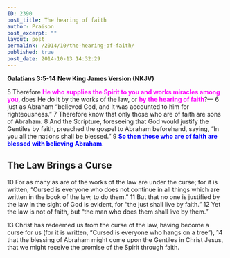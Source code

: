 ```yaml
---
ID: 2390
post_title: The hearing of faith
author: Praison
post_excerpt: ""
layout: post
permalink: /2014/10/the-hearing-of-faith/
published: true
post_date: 2014-10-13 14:32:29
---
```

<strong>Galatians 3:5-14</strong>
<strong> New King James Version (NKJV)</strong>

5 Therefore <span style="color: #ff00ff;"><strong>He who supplies the Spirit to you and works miracles among you</strong></span>, does He do it by the works of the law, or <span style="color: #ff00ff;"><strong>by</strong> <strong>the hearing of faith</strong></span>?— 6 just as Abraham “believed God, and it was accounted to him for righteousness.” 7 Therefore know that only those who are of faith are sons of Abraham. 8 And the Scripture, foreseeing that God would justify the Gentiles by faith, preached the gospel to Abraham beforehand, saying, “In you all the nations shall be blessed.” 9 <span style="color: #0000ff;"><strong>So then those who are of faith are blessed with believing Abraham</strong></span>.
<h2><strong>The Law Brings a Curse</strong></h2>
10 For as many as are of the works of the law are under the curse; for it is written, “Cursed is everyone who does not continue in all things which are written in the book of the law, to do them.” 11 But that no one is justified by the law in the sight of God is evident, for “the just shall live by faith.” 12 Yet the law is not of faith, but “the man who does them shall live by them.”

13 Christ has redeemed us from the curse of the law, having become a curse for us (for it is written, “Cursed is everyone who hangs on a tree”), 14 that the blessing of Abraham might come upon the Gentiles in Christ Jesus, that we might receive the promise of the Spirit through faith.

&nbsp;